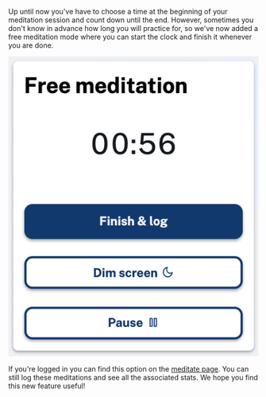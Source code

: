 Up until now you've have to choose a time at the beginning of your meditation session and count down until the end. However, sometimes you don't know in advance how long you will practice for, so we've now added a free meditation mode where you can start the clock and finish it whenever you are done.

![Screenshot of the free meditation feature](screenshot.png "Screenshot of the free meditation feature")

If you're logged in you can find this option on the [meditate page](/meditation). You can still log these meditations and see all the associated stats. We hope you find this new feature useful!
